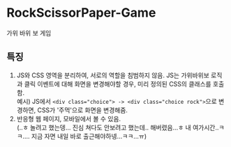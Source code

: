 # RockScissorPaper-Game
가위 바위 보 게임  
  
## 특징
1) JS와 CSS 영역을 분리하여, 서로의 역할을 침범하지 않음. JS는 가위바위보 로직과 클릭 이벤트에 대해 화면을 변경해야할 경우, 미리 정의된 CSS의 클래스를 호출함.  
   예시) JS에서 `<div class="choice"> -> <div class="choice rock">`으로 변경하면, CSS가 '주먹'으로 화면을 변경해줌.  
2) 반응형 웹 페이지, 모바일에서 볼 수 있음.  
   (..ㅎ 놀려고 했는뎅... 진심 쳐다도 안보려고 했는데.. 해버렸음...ㅎ 내 여가시간..ㅋㅋ.... 지금 자면 내일 바로 출근해야하넹...ㅋㅋ...ㅠ)  
